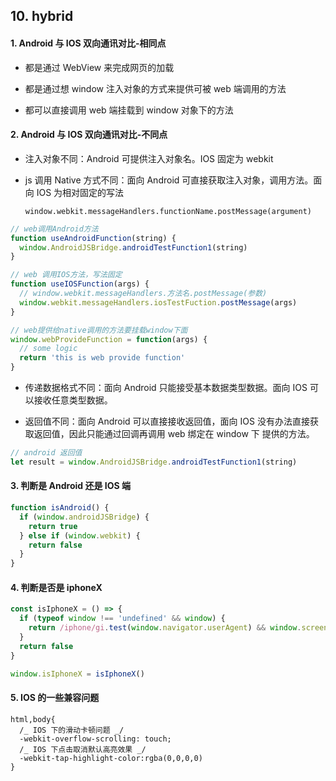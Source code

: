 ## 10. hybrid

#### 1. Android 与 IOS 双向通讯对比-相同点

- 都是通过 WebView 来完成网页的加载

* 都是通过想 window 注入对象的方式来提供可被 web 端调用的方法

* 都可以直接调用 web 端挂载到 window 对象下的方法

#### 2. Android 与 IOS 双向通讯对比-不同点

- 注入对象不同：Android 可提供注入对象名。IOS 固定为 webkit

* js 调用 Native 方式不同：面向 Android 可直接获取注入对象，调用方法。面向 IOS 为相对固定的写法

  `window.webkit.messageHandlers.functionName.postMessage(argument)`

```js
// web调用Android方法
function useAndroidFunction(string) {
  window.AndroidJSBridge.androidTestFunction1(string)
}

// web 调用IOS方法，写法固定
function useIOSFunction(args) {
  // window.webkit.messageHandlers.方法名.postMessage(参数)
  window.webkit.messageHandlers.iosTestFuction.postMessage(args)
}

// web提供给native调用的方法要挂载window下面
window.webProvideFunction = function(args) {
  // some logic
  return 'this is web provide function'
}
```

- 传递数据格式不同：面向 Android 只能接受基本数据类型数据。面向 IOS 可以接收任意类型数据。

* 返回值不同：面向 Android 可以直接接收返回值，面向 IOS 没有办法直接获取返回值，因此只能通过回调再调用 web 绑定在 window 下 提供的方法。

```js
// android 返回值
let result = window.AndroidJSBridge.androidTestFunction1(string)
```

#### 3. 判断是 Android 还是 IOS 端

```js
function isAndroid() {
  if (window.androidJSBridge) {
    return true
  } else if (window.webkit) {
    return false
  }
}
```

#### 4. 判断是否是 iphoneX

```js
const isIphoneX = () => {
  if (typeof window !== 'undefined' && window) {
    return /iphone/gi.test(window.navigator.userAgent) && window.screen.height >= 812
  }
  return false
}

window.isIphoneX = isIphoneX()
```

#### 5. IOS 的一些兼容问题

```
html,body{
  /_ IOS 下的滑动卡顿问题 _/
  -webkit-overflow-scrolling: touch;
  /_ IOS 下点击取消默认高亮效果 _/
  -webkit-tap-highlight-color:rgba(0,0,0,0)
}
```
